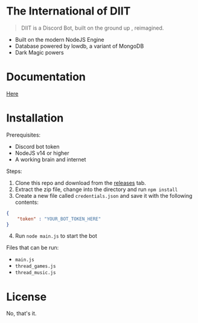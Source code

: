 # The International of DIIT

> DIIT is a Discord Bot, built on the ground up , reimagined.
  - Built on the modern NodeJS Engine
  - Database powered by lowdb, a variant of MongoDB
  - Dark Magic powers

# Documentation
[Here](https://evasivexkiller.github.io/diitbot/ReadMe.html)

# Installation
Prerequisites:
- Discord bot token
- NodeJS v14 or higher
- A working brain and internet

Steps:
1. Clone this repo and download from the [releases](https://github.com/EvasiveXkiller/diitbot/releases) tab.
2. Extract the zip file, change into the directory and run `npm install`
3. Create a new file called `credentials.json` and save it with the following contents:
```json
{
    "token" : "YOUR_BOT_TOKEN_HERE"
}
```
4. Run `node main.js` to start the bot

Files that can be run:
- `main.js`
- `thread_games.js`
- `thread_music.js`

# License
No, that's it.
